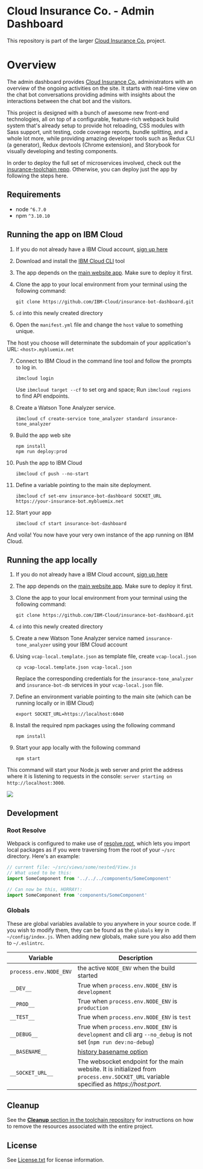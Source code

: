 # Cloud Insurance Co. - Admin Dashboard

<!-- No tests are set up currently
| **master** | [![Build Status](https://travis-ci.org/IBM-Cloud/insurance-bot-dashboard.svg?branch=master)](https://travis-ci.org/IBM-Cloud/insurance-bot-dashboard) |
| ----- | ----- |
| **dev** | [![Build Status](https://travis-ci.org/IBM-Cloud/insurance-bot-dashboard.svg?branch=dev)](https://travis-ci.org/IBM-Cloud/insurance-bot-dashboard) |
 -->

This repository is part of the larger [Cloud Insurance Co.](https://github.com/IBM-Cloud/cloudco-insurance) project.

# Overview

The admin dashboard provides [Cloud Insurance Co.](https://github.com/IBM-Cloud/cloudco-insurance) administrators with an overview of the ongoing activities on the site. It starts with real-time view on the chat bot conversations providing admins with insights about the interactions between the chat bot and the visitors.

This project is designed with a bunch of awesome new front-end technologies, all on top of a configurable, feature-rich webpack build system that's already setup to provide hot reloading, CSS modules with Sass support, unit testing, code coverage reports, bundle splitting, and a whole lot more, while providing amazing developer tools such as Redux CLI (a generator), Redux devtools (Chrome extension), and Storybook for visually developing and testing components.

In order to deploy the full set of microservices involved, check out the [insurance-toolchain repo][toolchain_url]. Otherwise, you can deploy just the app by following the steps here.

## Requirements
* node `^6.7.0`
* npm `^3.10.10`

## Running the app on IBM Cloud

1. If you do not already have a IBM Cloud account, [sign up here][bluemix_reg_url]

2. Download and install the [IBM Cloud CLI][ibmcloud_cli_url] tool

3. The app depends on the [main website app](https://github.com/IBM-Cloud/insurance-bot). Make sure to deploy it first.

4. Clone the app to your local environment from your terminal using the following command:

    ```
    git clone https://github.com/IBM-Cloud/insurance-bot-dashboard.git
    ```

5. `cd` into this newly created directory

6. Open the `manifest.yml` file and change the `host` value to something unique.

  The host you choose will determinate the subdomain of your application's URL:  `<host>.mybluemix.net`

7. Connect to IBM Cloud in the command line tool and follow the prompts to log in.

    ```
    ibmcloud login
    ```
    Use `ibmcloud target --cf` to set org and space; Run `ibmcloud regions` to find API endpoints.

8. Create a Watson Tone Analyzer service.

    ```
    ibmcloud cf create-service tone_analyzer standard insurance-tone_analyzer
    ```

9. Build the app web site

    ```
    npm install
    npm run deploy:prod
    ```

10. Push the app to IBM Cloud

    ```
    ibmcloud cf push --no-start
    ```

11. Define a variable pointing to the main site deployment.

    ```
    ibmcloud cf set-env insurance-bot-dashboard SOCKET_URL https://your-insurance-bot.mybluemix.net
    ```

12. Start your app

    ```
    ibmcloud cf start insurance-bot-dashboard
    ```

And voila! You now have your very own instance of the app running on IBM Cloud.

## Running the app locally

1. If you do not already have a IBM Cloud account, [sign up here][bluemix_reg_url]

2. The app depends on the [main website app](https://github.com/IBM-Cloud/insurance-bot). Make sure to deploy it first.

3. Clone the app to your local environment from your terminal using the following command:

    ```
    git clone https://github.com/IBM-Cloud/insurance-bot-dashboard.git
    ```

4. `cd` into this newly created directory

5. Create a new Watson Tone Analyzer service named `insurance-tone_analyzer` using your IBM Cloud account

6. Using `vcap-local.template.json` as template file, create `vcap-local.json`
   ```
   cp vcap-local.template.json vcap-local.json
   ```
   Replace the corresponding credentials for the `insurance-tone_analyzer` and `insurance-bot-db` services in your `vcap-local.json` file.
7. Define an environment variable pointing to the main site (which can be running locally or in IBM Cloud)

    ```
    export SOCKET_URL=https://localhost:6040
    ```

8. Install the required npm packages using the following command

    ```
    npm install
    ```

9. Start your app locally with the following command

    ```
    npm start
    ```

This command will start your Node.js web server and print the address where it is listening to requests in the console: `server starting on http://localhost:3000`.

<img src="http://i.imgur.com/zR7VRG6.png?2" />

## Development

### Root Resolve
Webpack is configured to make use of [resolve.root](http://webpack.github.io/docs/configuration.html#resolve-root), which lets you import local packages as if you were traversing from the root of your `~/src` directory. Here's an example:

```js
// current file: ~/src/views/some/nested/View.js
// What used to be this:
import SomeComponent from '../../../components/SomeComponent'

// Can now be this, HORRAY!:
import SomeComponent from 'components/SomeComponent'
```

### Globals

These are global variables available to you anywhere in your source code. If you wish to modify them, they can be found as the `globals` key in `~/config/index.js`. When adding new globals, make sure you also add them to `~/.eslintrc`.

|Variable|Description|
|---|---|
|`process.env.NODE_ENV`|the active `NODE_ENV` when the build started|
|`__DEV__`|True when `process.env.NODE_ENV` is `development`|
|`__PROD__`|True when `process.env.NODE_ENV` is `production`|
|`__TEST__`|True when `process.env.NODE_ENV` is `test`|
|`__DEBUG__`|True when `process.env.NODE_ENV` is `development` and cli arg `--no_debug` is not set (`npm run dev:no-debug`)|
|`__BASENAME__`|[history basename option](https://github.com/rackt/history/blob/master/docs/BasenameSupport.md)|
|`__SOCKET_URL__`|The websocket endpoint for the main website. It is initialized from `process.env.SOCKET_URL` variable specified as *https://host:port*.|

## Cleanup
See the [**Cleanup** section in the toolchain repository](https://github.com/IBM-Cloud/insurance-toolchain#cleanup) for instructions on how to remove the resources associated with the entire project.

## License

See [License.txt](License.txt) for license information.

[bluemix_reg_url]: http://ibm.biz/insurance-store-registration
[ibmcloud_cli_url]: https://console.bluemix.net/docs/cli/reference/bluemix_cli/get_started.html#getting-started
[toolchain_url]: https://github.com/IBM-Cloud/insurance-toolchain
